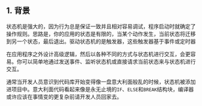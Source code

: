 ## 1. 背景

状态机是强大的，因为行为总是保证一致并且相对容易调试，程序启动时就确定了操作规则。思路是，你的应用的状态是有限的，当某个动作发生，当前状态将迁移到另一个状态，最后退出。驱动状态机的是触发器，这些触发器基于事件或定时器

在应用程序之外设计高级逻辑，然后以各种不同的方式与状态机进行交互，会更容易。你可以简单地通过发送事件、监听状态机或直接请求当前状态来与状态机进行交互。

通常当开发人员意识到代码库开始变得像一盘意大利面般乱的时候，状态机被添加进项目中。意大利面代码看起来像是永无止境的`IF`、`ELSE`和`BREAK`结构块，编译器或许应该在事情变的更复杂前请开发人员回家去。